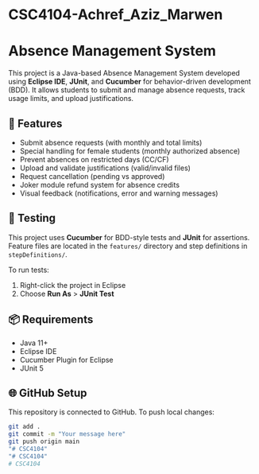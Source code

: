 # CSC4104-Achref_Aziz_Marwen
# Absence Management System

This project is a Java-based Absence Management System developed using **Eclipse IDE**, **JUnit**, and **Cucumber** for behavior-driven development (BDD). It allows students to submit and manage absence requests, track usage limits, and upload justifications.

## 🚀 Features

- Submit absence requests (with monthly and total limits)
- Special handling for female students (monthly authorized absence)
- Prevent absences on restricted days (CC/CF)
- Upload and validate justifications (valid/invalid files)
- Request cancellation (pending vs approved)
- Joker module refund system for absence credits
- Visual feedback (notifications, error and warning messages)

## 🧪 Testing

This project uses **Cucumber** for BDD-style tests and **JUnit** for assertions. Feature files are located in the `features/` directory and step definitions in `stepDefinitions/`.

To run tests:

1. Right-click the project in Eclipse
2. Choose **Run As** > **JUnit Test**

## 📦 Requirements

- Java 11+
- Eclipse IDE
- Cucumber Plugin for Eclipse
- JUnit 5

## 🌐 GitHub Setup

This repository is connected to GitHub. To push local changes:
```bash
git add .
git commit -m "Your message here"
git push origin main 
"# CSC4104" 
"# CSC4104" 
# CSC4104
